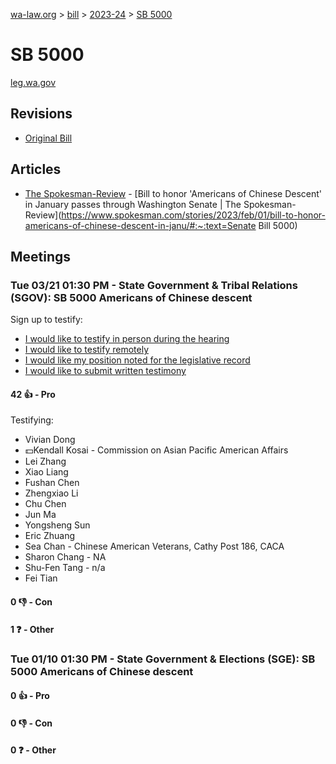 [wa-law.org](/) > [bill](/bill/) > [2023-24](/bill/2023-24/) > [SB 5000](/bill/2023-24/sb/5000/)

# SB 5000
[leg.wa.gov](https://app.leg.wa.gov/billsummary?BillNumber=5000&Year=2023&Initiative=false)

## Revisions
* [Original Bill](1/)

## Articles
* [The Spokesman-Review](/org/the_spokesman-review/) - [Bill to honor 'Americans of Chinese Descent' in January passes through Washington Senate | The Spokesman-Review](https://www.spokesman.com/stories/2023/feb/01/bill-to-honor-americans-of-chinese-descent-in-janu/#:~:text=Senate Bill 5000)

## Meetings
### Tue 03/21 01:30 PM - State Government & Tribal Relations (SGOV): SB 5000 Americans of Chinese descent
Sign up to testify:
* [I would like to testify in person during the hearing](https://app.leg.wa.gov/csi/Testifier/Add?chamber=House&mId=31108&aId=153856&caId=22394&tId=1)
* [I would like to testify remotely](https://app.leg.wa.gov/csi/Testifier/Add?chamber=House&mId=31108&aId=153856&caId=22394&tId=2)
* [I would like my position noted for the legislative record](https://app.leg.wa.gov/csi/Testifier/Add?chamber=House&mId=31108&aId=153856&caId=22394&tId=3)
* [I would like to submit written testimony](https://app.leg.wa.gov/csi/Testifier/Add?chamber=House&mId=31108&aId=153856&caId=22394&tId=4)

#### 42 👍 - Pro
Testifying:
* Vivian Dong
* 💵Kendall Kosai - Commission on Asian Pacific American Affairs
* Lei Zhang
* Xiao Liang
* Fushan Chen
* Zhengxiao Li
* Chu Chen
* Jun Ma
* Yongsheng Sun
* Eric Zhuang
* Sea Chan - Chinese American Veterans, Cathy Post 186, CACA
* Sharon Chang - NA
* Shu-Fen Tang - n/a
* Fei Tian

#### 0 👎 - Con

#### 1 ❓ - Other

### Tue 01/10 01:30 PM - State Government & Elections (SGE): SB 5000 Americans of Chinese descent
#### 0 👍 - Pro

#### 0 👎 - Con

#### 0 ❓ - Other
